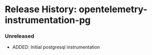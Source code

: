 # Release History: opentelemetry-instrumentation-pg

### Unreleased

* ADDED: Initial postgresql instrumentation
